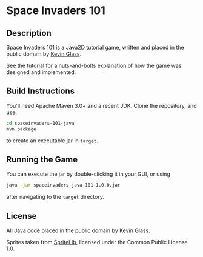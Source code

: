 # Space Invaders 101

## Description

Space Invaders 101 is a Java2D tutorial game, written and placed in the public domain by [Kevin Glass].

See the [tutorial] for a nuts-and-bolts explanation of how the game was designed and implemented.

[Kevin Glass]:http://www.cokeandcode.com/
[tutorial]:https://github.com/marcliberatore/spaceinvaders-101-java/blob/master/TUTORIAL.md

## Build Instructions

You'll need Apache Maven 3.0+ and a recent JDK. Clone the repository, and use:

```bash
cd spaceinvaders-101-java
mvn package
```

to create an executable jar in `target`. 

## Running the Game

You can execute the jar by double-clicking it in your GUI, or using

```bash
java -jar spaceinvaders-java-101-1.0.0.jar
```

after navigating to the `target` directory.

## License

All Java code placed in the public domain by Kevin Glass.

Sprites taken from [SpriteLib], licensed under the Common Public License 1.0.

[SpriteLib]:http://www.widgetworx.com/widgetworx/portfolio/spritelib.html
